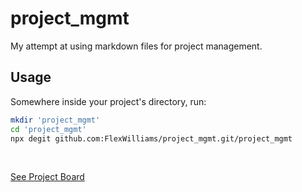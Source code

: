 # project_mgmt

My attempt at using markdown files for project management.

## Usage
Somewhere inside your project's directory, run:
```sh
mkdir 'project_mgmt'
cd 'project_mgmt'
npx degit github.com:FlexWilliams/project_mgmt.git/project_mgmt
```

<br>

[See Project Board](./project_mgmt/BOARD.md)
